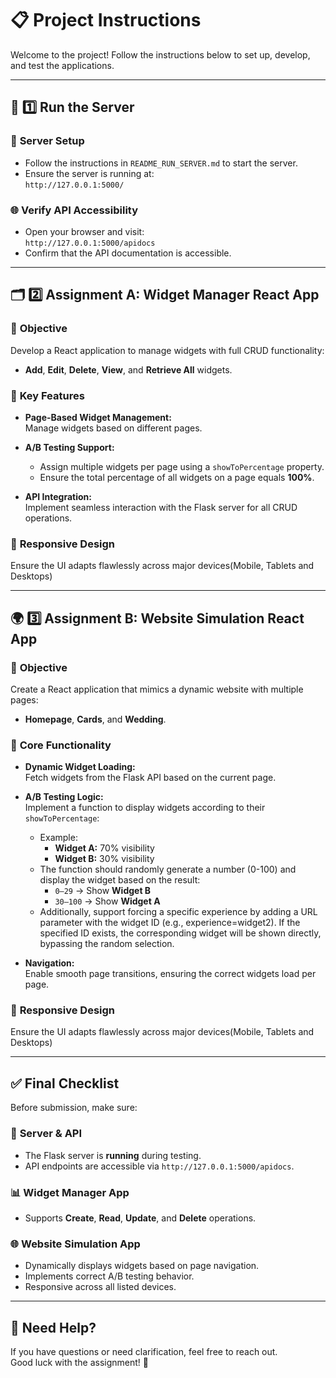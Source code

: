 # 📋 **Project Instructions**

Welcome to the project! Follow the instructions below to set up, develop, and test the applications.

---

## 🚀 **1️⃣ Run the Server**

### 🔧 **Server Setup**
- Follow the instructions in `README_RUN_SERVER.md` to start the server.
- Ensure the server is running at:  
  `http://127.0.0.1:5000/`

### 🌐 **Verify API Accessibility**
- Open your browser and visit:  
  `http://127.0.0.1:5000/apidocs`  
- Confirm that the API documentation is accessible.

---

## 🗂️ **2️⃣ Assignment A: Widget Manager React App**

### 🎯 **Objective**
Develop a React application to manage widgets with full CRUD functionality:
- **Add**, **Edit**, **Delete**, **View**, and **Retrieve All** widgets.

### 🧩 **Key Features**
- **Page-Based Widget Management:**  
  Manage widgets based on different pages.
  
- **A/B Testing Support:**  
  - Assign multiple widgets per page using a `showToPercentage` property.  
  - Ensure the total percentage of all widgets on a page equals **100%**.

- **API Integration:**  
  Implement seamless interaction with the Flask server for all CRUD operations.

### 📱 **Responsive Design**
Ensure the UI adapts flawlessly across major devices(Mobile, Tablets and Desktops)

---

## 🌍 **3️⃣ Assignment B: Website Simulation React App**

### 🎯 **Objective**
Create a React application that mimics a dynamic website with multiple pages:
- **Homepage**, **Cards**, and **Wedding**.

### 🔑 **Core Functionality**
- **Dynamic Widget Loading:**  
  Fetch widgets from the Flask API based on the current page.

- **A/B Testing Logic:**  
  Implement a function to display widgets according to their `showToPercentage`:
  - Example:  
    - **Widget A:** 70% visibility  
    - **Widget B:** 30% visibility  
  - The function should randomly generate a number (0-100) and display the widget based on the result:
    - `0–29` → Show **Widget B**  
    - `30–100` → Show **Widget A**
  - Additionally, support forcing a specific experience by adding a URL parameter with the widget ID (e.g., experience=widget2). If the specified ID exists, the corresponding widget will be shown directly, bypassing the random selection.

- **Navigation:**  
  Enable smooth page transitions, ensuring the correct widgets load per page.

### 📱 **Responsive Design**
Ensure the UI adapts flawlessly across major devices(Mobile, Tablets and Desktops)

---

## ✅ **Final Checklist**

Before submission, make sure:

### 🔄 **Server & API**
- The Flask server is **running** during testing.
- API endpoints are accessible via `http://127.0.0.1:5000/apidocs`.

### 📊 **Widget Manager App**
- Supports **Create**, **Read**, **Update**, and **Delete** operations.

### 🌐 **Website Simulation App**
- Dynamically displays widgets based on page navigation.
- Implements correct A/B testing behavior.
- Responsive across all listed devices.

---

## 🤝 **Need Help?**

If you have questions or need clarification, feel free to reach out.  
Good luck with the assignment! 🚀